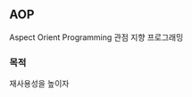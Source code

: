 ## AOP
Aspect Orient Programming
관점 지향 프로그래밍

### 목적
재사용성을 높이자


<!--stackedit_data:
eyJoaXN0b3J5IjpbMzM4NDA4ODQzXX0=
-->